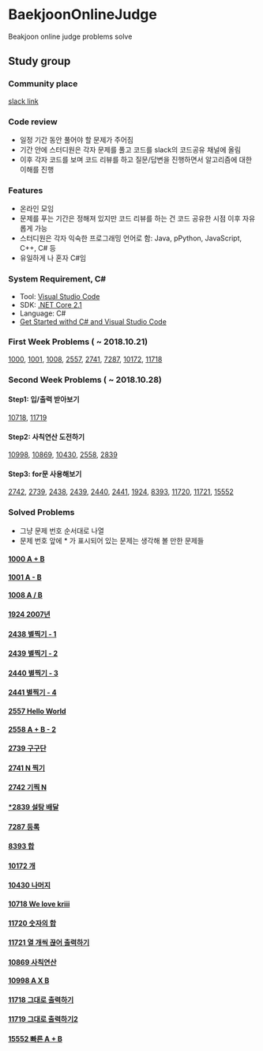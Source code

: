 # BaekjoonOnlineJudge

Beakjoon online judge problems solve

## Study group

### Community place

[slack link](astudy-group.slack.com)

### Code review

- 일정 기간 동안 풀어야 할 문제가 주어짐
- 기간 안에 스터디원은 각자 문제를 풀고 코드를 slack의 코드공유 채널에 올림
- 이후 각자 코드를 보며 코드 리뷰를 하고 질문/답변을 진행하면서 알고리즘에 대한 이해를 진행

### Features

- 온라인 모임
- 문제를 푸는 기간은 정해져 있지만 코드 리뷰를 하는 건 코드 공유한 시점 이후 자유롭게 가능
- 스터디원은 각자 익숙한 프로그래밍 언어로 함: Java, pPython, JavaScript, C++, C# 등
- 유일하게 나 혼자 C#임

### System Requirement, C#

- Tool: [Visual Studio Code](https://code.visualstudio.com/)
- SDK: [.NET Core 2.1](https://www.microsoft.com/net/download)
- Language: C#
- [Get Started withd C# and Visual Studio Code](https://docs.microsoft.com/ko-kr/dotnet/core/tutorials/with-visual-studio-code)

### First Week Problems ( ~ 2018.10.21)

[1000](https://www.acmicpc.net/problem/1000), [1001](https://www.acmicpc.net/problem/1001), [1008](https://www.acmicpc.net/problem/1008), [2557](https://www.acmicpc.net/problem/2557), [2741](https://www.acmicpc.net/problem/2741), [7287](https://www.acmicpc.net/problem/7287), [10172](https://www.acmicpc.net/problem/10172), [11718](https://www.acmicpc.net/problem/11718)

### Second Week Problems ( ~ 2018.10.28)

#### Step1: 입/출력 받아보기

[10718](https://www.acmicpc.net/problem/10718), [11719](https://www.acmicpc.net/problem/11719)

#### Step2: 사칙연산 도전하기

[10998](https://www.acmicpc.net/problem/10998), [10869](https://www.acmicpc.net/problem/10869), [10430](https://www.acmicpc.net/problem/10430), [2558](https://www.acmicpc.net/problem/2558), [2839](https://www.acmicpc.net/problem/2839)

#### Step3: for문 사용해보기

[2742](https://www.acmicpc.net/problem/2742), [2739](https://www.acmicpc.net/problem/2739), [2438](https://www.acmicpc.net/problem/2438), [2439](https://www.acmicpc.net/problem/2439), [2440](https://www.acmicpc.net/problem/2440), [2441](https://www.acmicpc.net/problem/2441), [1924](https://www.acmicpc.net/problem/1924), [8393](https://www.acmicpc.net/problem/8393), [11720](https://www.acmicpc.net/problem/11720), [11721](https://www.acmicpc.net/problem/11721), [15552](https://www.acmicpc.net/problem/15552)

### Solved Problems

- 그냥 문제 번호 순서대로 나열
- 문제 번호 앞에 * 가 표시되어 있는 문제는 생각해 볼 만한 문제들

#### [1000 A + B](https://github.com/jongfeel/BaekjoonOnlineJudge/tree/master/Problems/1000)

#### [1001 A - B](https://github.com/jongfeel/BaekjoonOnlineJudge/tree/master/Problems/1001)

#### [1008 A / B](https://github.com/jongfeel/BaekjoonOnlineJudge/tree/master/Problems/1008)

#### [1924 2007년](https://github.com/jongfeel/BaekjoonOnlineJudge/tree/master/Problems/1924)

#### [2438 별찍기 - 1](https://github.com/jongfeel/BaekjoonOnlineJudge/tree/master/Problems/2438)

#### [2439 별찍기 - 2](https://github.com/jongfeel/BaekjoonOnlineJudge/tree/master/Problems/2439)

#### [2440 별찍기 - 3](https://github.com/jongfeel/BaekjoonOnlineJudge/tree/master/Problems/2440)

#### [2441 별찍기 - 4](https://github.com/jongfeel/BaekjoonOnlineJudge/tree/master/Problems/2441)

#### [2557 Hello World](https://github.com/jongfeel/BaekjoonOnlineJudge/tree/master/Problems/2557)

#### [2558 A + B - 2](https://github.com/jongfeel/BaekjoonOnlineJudge/tree/master/Problems/2558)

#### [2739 구구단](https://github.com/jongfeel/BaekjoonOnlineJudge/tree/master/Problems/2739)

#### [2741 N 찍기](https://github.com/jongfeel/BaekjoonOnlineJudge/tree/master/Problems/2741)

#### [2742 기찍 N](https://github.com/jongfeel/BaekjoonOnlineJudge/tree/master/Problems/2742)

#### [*2839 설탕 배달](https://github.com/jongfeel/BaekjoonOnlineJudge/tree/master/Problems/2839)

#### [7287 등록](https://github.com/jongfeel/BaekjoonOnlineJudge/tree/master/Problems/7287)

#### [8393 합](https://github.com/jongfeel/BaekjoonOnlineJudge/tree/master/Problems/8393)

#### [10172 개](https://github.com/jongfeel/BaekjoonOnlineJudge/tree/master/Problems/10172)

#### [10430 나머지](https://github.com/jongfeel/BaekjoonOnlineJudge/tree/master/Problems/10430)

#### [10718 We love kriii](https://github.com/jongfeel/BaekjoonOnlineJudge/tree/master/Problems/10718)

#### [11720 숫자의 합](https://github.com/jongfeel/BaekjoonOnlineJudge/tree/master/Problems/11720)

#### [11721 열 개씩 끊어 출력하기](https://github.com/jongfeel/BaekjoonOnlineJudge/tree/master/Problems/11721)

#### [10869 사칙연산](https://github.com/jongfeel/BaekjoonOnlineJudge/tree/master/Problems/10869)

#### [10998 A X B](https://github.com/jongfeel/BaekjoonOnlineJudge/tree/master/Problems/10998)

#### [11718 그대로 출력하기](https://github.com/jongfeel/BaekjoonOnlineJudge/tree/master/Problems/11718)

#### [11719 그대로 출력하기2](https://github.com/jongfeel/BaekjoonOnlineJudge/tree/master/Problems/11719)

#### [15552 빠른 A + B](https://github.com/jongfeel/BaekjoonOnlineJudge/tree/master/Problems/15552)
